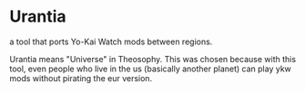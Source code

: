 # Urantia
a tool that ports Yo-Kai Watch mods between regions.

Urantia means "Universe" in Theosophy. This was chosen because with this tool, even people who live in the us (basically another planet) can play ykw mods without pirating the eur version.
